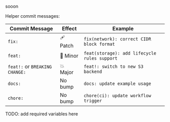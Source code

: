 sooon

Helper commit messages:

| Commit Message                 | Effect   | Example                                      |
| ------------------------------ | -------- | -------------------------------------------- |
| `fix:`                         | 🩹 Patch | `fix(network): correct CIDR block format`    |
| `feat:`                        | 🔼 Minor | `feat(storage): add lifecycle rules support` |
| `feat!:` or `BREAKING CHANGE:` | 💥 Major | `feat!: switch to new S3 backend`            |
| `docs:`                        | No bump  | `docs: update example usage`                 |
| `chore:`                       | No bump  | `chore(ci): update workflow trigger`         |


TODO: add required variables here 